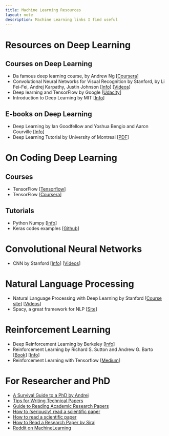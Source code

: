 ```yaml
---
title: Machine Learning Resources
layout: note
description: Machine Learning links I find useful
---
```


# Resources on Deep Learning

## Courses on Deep Learning
- Da famous deep learning course, by Andrew Ng [[Coursera](https://www.coursera.org/learn/machine-learning/home/welcome)]
- Convolutional Neural Networks for Visual Recognition by Stanford, by Li Fei-Fei, Andrej Karpathy, Justin Johnson [[Info](http://cs231n.github.io/)] [[Videos](https://www.youtube.com/watch?v=yp9rwI_LZX8&list=PL16j5WbGpaM0_Tj8CRmurZ8Kk1gEBc7fg)]
- Deep learning and TensorFlow by Google [[Udacity](https://www.udacity.com/course/intro-to-tensorflow-for-deep-learning--ud187)]
- Introduction to Deep Learning by MIT [[Info](http://introtodeeplearning.com/)]

## E-books on Deep Learning
- Deep Learning by Ian Goodfellow and Yoshua Bengio and Aaron Courville [[Info](http://www.deeplearningbook.org/)]
- Deep Learning Tutorial by University of Montreal [[PDF](http://deeplearning.net/tutorial/deeplearning.pdf)]


# On Coding Deep Learning

## Courses
- TensorFlow [[Tensorflow](https://www.tensorflow.org/tutorials/)]
- TensorFlow [[Coursera](https://www.coursera.org/specializations/tensorflow-in-practice)]

## Tutorials
- Python Numpy [[Info](https://github.com/cs231n/cs231n.github.io/blob/master/python-numpy-tutorial.md)]
- Keras codes examples [[Github](https://github.com/keras-team/keras/tree/master/examples)]

# Convolutional Neural Networks
- CNN by Stanford [[Info](http://cs231n.stanford.edu/)] [[Videos](https://www.youtube.com/playlist?list=PL3FW7Lu3i5JvHM8ljYj-zLfQRF3EO8sYv)]


# Natural Language Processing
- Natural Language Processing with Deep Learning by Stanford [[Course site](http://cs224n.stanford.edu/)] [[Videos](https://www.youtube.com/playlist?list=PLoROMvodv4rOhcuXMZkNm7j3fVwBBY42z)]
- Spacy, a great framework for NLP [[Site](https://spacy.io/)]

# Reinforcement Learning
- Deep Reinforcement Learning by Berkeley [[Info](http://rail.eecs.berkeley.edu/deeprlcourse/)]
- Reinforcement Learning by Richard S. Sutton and Andrew G. Barto [[Book](http://incompleteideas.net/sutton/book/ebook/the-book.html)] [[Info](http://incompleteideas.net/book/the-book.html)]
- Reinforcement Learning with Tensorflow [[Medium](https://medium.com/emergent-future/simple-reinforcement-learning-with-tensorflow-part-0-q-learning-with-tables-and-neural-networks-d195264329d0)]

# For Researcher and PhD
- [A Survival Guide to a PhD by Andrej](http://karpathy.github.io/2016/09/07/phd/)
- [Tips for Writing Technical Papers](https://cs.stanford.edu/people/widom/paper-writing.html)
- [Guide to Reading Academic Research Papers](https://towardsdatascience.com/guide-to-reading-academic-research-papers-c69c21619de6)
- [How to (seriously) read a scientific paper](https://www.sciencemag.org/careers/2016/03/how-seriously-read-scientific-paper)
- [How to read a scientific paper](https://www.sciencemag.org/careers/2016/01/how-read-scientific-paper)
- [How to Read a Research Paper by Siraj](https://www.youtube.com/watch?v=SHTOI0KtZnU)
- [Reddit on MachineLearning](https://www.reddit.com/r/MachineLearning/)